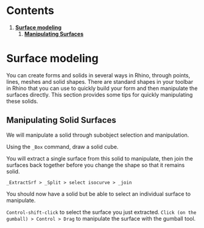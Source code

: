 # Contents
1. [**Surface modeling**](#surface-modeling)
    1. [**Manipulating Surfaces**](#Manipulating-Solid-Surfaces)


# Surface modeling
You can create forms and solids in several ways in Rhino, through points, lines, meshes and solid shapes.
There are standard shapes in your toolbar in Rhino that you can use to quickly build
your form and then manipulate the surfaces directly. This section provides some tips for quickly manipulating
these solids.

## Manipulating Solid Surfaces

We will manipulate a solid through subobject selection and manipulation.

Using the `_Box` command, draw a solid cube.

You will extract a single surface from this solid to manipulate, then join the surfaces back together
before you change the shape so that it remains solid.

``_ExtractSrf > _Split > select isocurve > _join``

You should now have a solid but be able to select an individual surface to manipulate.

`Control-shift-click` to select the surface you just extracted.
`Click (on the gumball) > Control > Drag` to manipulate the surface with the gumball tool.
